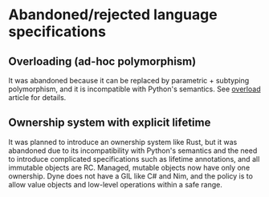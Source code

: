 # Abandoned/rejected language specifications

## Overloading (ad-hoc polymorphism)

It was abandoned because it can be replaced by parametric + subtyping polymorphism, and it is incompatible with Python's semantics. See [overload](../syntax/type/overloading.md) article for details.

## Ownership system with explicit lifetime

It was planned to introduce an ownership system like Rust, but it was abandoned due to its incompatibility with Python's semantics and the need to introduce complicated specifications such as lifetime annotations, and all immutable objects are RC. Managed, mutable objects now have only one ownership.
Dyne does not have a GIL like C# and Nim, and the policy is to allow value objects and low-level operations within a safe range.
